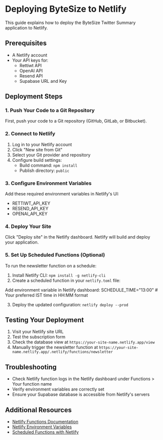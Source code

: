 # Deploying ByteSize to Netlify

This guide explains how to deploy the ByteSize Twitter Summary application to Netlify.

## Prerequisites

- A Netlify account
- Your API keys for:
  - Rettiwt API
  - OpenAI API
  - Resend API
  - Supabase URL and Key

## Deployment Steps

### 1. Push Your Code to a Git Repository

First, push your code to a Git repository (GitHub, GitLab, or Bitbucket).

### 2. Connect to Netlify

1. Log in to your Netlify account
2. Click "New site from Git"
3. Select your Git provider and repository
4. Configure build settings:
   - Build command: `npm install`
   - Publish directory: `public`

### 3. Configure Environment Variables

Add these required environment variables in Netlify's UI:
- RETTIWT_API_KEY
- RESEND_API_KEY
- OPENAI_API_KEY

### 4. Deploy Your Site

Click "Deploy site" in the Netlify dashboard. Netlify will build and deploy your application.

### 5. Set Up Scheduled Functions (Optional)

To run the newsletter function on a schedule:

1. Install Netlify CLI: `npm install -g netlify-cli`
2. Create a scheduled function in your `netlify.toml` file:



Add environment variable in Netlify dashboard:
SCHEDULE_TIME="13:00" # Your preferred IST time in HH:MM format

3. Deploy the updated configuration: `netlify deploy --prod`

## Testing Your Deployment

1. Visit your Netlify site URL
2. Test the subscription form
3. Check the database view at `https://your-site-name.netlify.app/view`
4. Manually trigger the newsletter function at `https://your-site-name.netlify.app/.netlify/functions/newsletter`

## Troubleshooting

- Check Netlify function logs in the Netlify dashboard under Functions > Your function name
- Verify environment variables are correctly set
- Ensure your Supabase database is accessible from Netlify's servers

## Additional Resources

- [Netlify Functions Documentation](https://docs.netlify.com/functions/overview/)
- [Netlify Environment Variables](https://docs.netlify.com/configure-builds/environment-variables/)
- [Scheduled Functions with Netlify](https://docs.netlify.com/functions/scheduled-functions/)